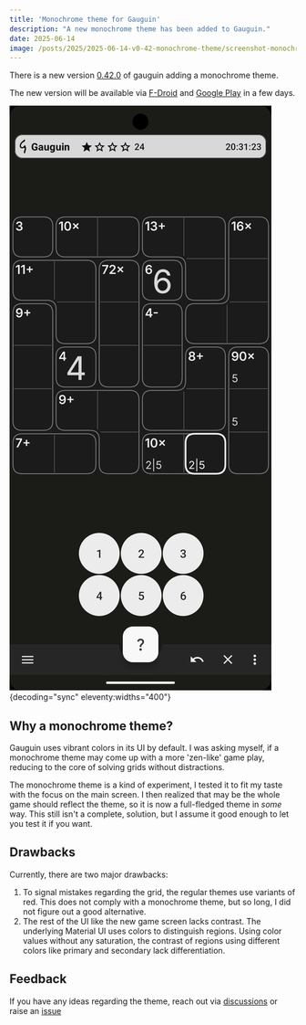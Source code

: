 ```yaml
---
title: 'Monochrome theme for Gauguin'
description: "A new monochrome theme has been added to Gauguin."
date: 2025-06-14
image: /posts/2025/2025-06-14-v0-42-monochrome-theme/screenshot-monochrome-theme.png
---
```


There is a new version [0.42.0](https://github.com/meikpiep/gauguin/releases/tag/v0.42.0) of gauguin adding a monochrome theme.

The new version will be available via [F-Droid](https://f-droid.org/packages/org.piepmeyer.gauguin/) and [Google Play](https://play.google.com/store/apps/details?id=org.piepmeyer.gauguin) in a few days.

![Close-up with unfocused background of a vibrant large blue butterfly gracefully perched on a delicate flower amidst lush green gras](screenshot-monochrome-theme.png 'Main screen with monochrome theme'){decoding="sync" eleventy:widths="400"}

## Why a monochrome theme?

Gauguin uses vibrant colors in its UI by default. I was asking myself, if a monochrome theme may come up with a more 'zen-like' game play, reducing to the core of solving grids without distractions.

The monochrome theme is a kind of experiment, I tested it to fit my taste with the focus on the main screen. I then realized that may be the whole game should reflect the theme, so it is now a full-fledged theme in _some_ way. This still isn't a complete, solution, but I assume it good enough to let you test it if you want.

## Drawbacks

Currently, there are two major drawbacks:

1. To signal mistakes regarding the grid, the regular themes use variants of red. This does not comply with a monochrome theme, but so long, I did not figure out a good alternative.
2. The rest of the UI like the new game screen lacks contrast. The underlying Material UI uses colors to distinguish regions. Using color values without any saturation, the contrast of regions using different colors like primary and secondary lack differentiation.

## Feedback

If you have any ideas regarding the theme, reach out via [discussions](https://github.com/meikpiep/gauguin/discussions/315) or raise an [issue](https://github.com/meikpiep/gauguin/issues)